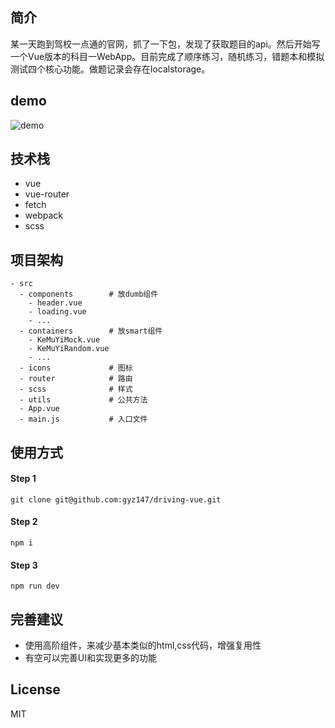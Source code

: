 ## 简介

某一天跑到驾校一点通的官网，抓了一下包，发现了获取题目的api。然后开始写一个Vue版本的科目一WebApp。目前完成了顺序练习，随机练习，错题本和模拟测试四个核心功能。做题记录会存在localstorage。

## demo

![demo][1]

## 技术栈

+ vue
+ vue-router
+ fetch
+ webpack
+ scss

## 项目架构

```
- src
  - components        # 放dumb组件 
    - header.vue 
    - loading.vue
    - ...
  - containers        # 放smart组件
    - KeMuYiMock.vue
    - KeMuYiRandom.vue
    - ...
  - icons             # 图标
  - router            # 路由
  - scss              # 样式
  - utils             # 公共方法
  - App.vue
  - main.js           # 入口文件
```

## 使用方式

#### Step 1
```
git clone git@github.com:gyz147/driving-vue.git
```

#### Step 2
```
npm i
```
#### Step 3
```
npm run dev
```

## 完善建议
+ 使用高阶组件，来减少基本类似的html,css代码，增强复用性
+ 有空可以完善UI和实现更多的功能

## License

MIT


  [1]: https://user-images.githubusercontent.com/23744602/30517793-687316f6-9b9c-11e7-9fe0-98d984c485fe.gif
